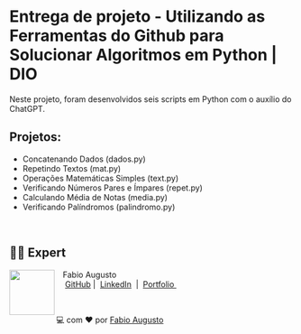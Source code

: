 # Entrega de projeto - Utilizando as Ferramentas do Github para Solucionar Algoritmos em Python | DIO
Neste projeto, foram desenvolvidos seis scripts em Python com o auxílio do ChatGPT.

## Projetos:
- Concatenando Dados (dados.py)
- Repetindo Textos (mat.py)
- Operações Matemáticas Simples (text.py)
- Verificando Números Pares e Ímpares (repet.py)
- Calculando Média de Notas (media.py)
- Verificando Palíndromos (palindromo.py) 

<br>

## 👨‍💻 Expert

<p>
    <img 
      align=left 
      margin=10 
      width=80 
      src="https://avatars.githubusercontent.com/u/44373172"
    />
    <p>&nbsp&nbsp&nbspFabio Augusto<br>
    &nbsp&nbsp&nbsp
    <a href="https://github.com/fabiocasadossites">
    GitHub</a>&nbsp;|&nbsp;
    <a href="https://www.linkedin.com/in/fabioasa/">LinkedIn</a>
&nbsp;|&nbsp;
    <a href="https://www.fabioaugusto.dev/">
    Portfolio </a>
&nbsp;&nbsp;</p>
</p>
<br/>
<p>

💻 com ❤️ por [Fabio Augusto](https://github.com/fabiocasadossites)
